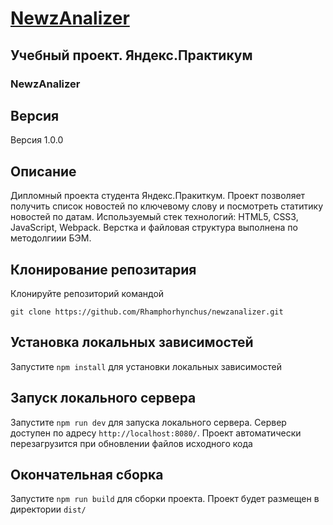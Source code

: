 # [NewzAnalizer](https://rhamphorhynchus.github.io/NewzAnalizer/)
## Учебный проект. Яндекс.Практикум
### NewzAnalizer

## Версия
Версия 1.0.0

## Описание
Дипломный проекта студента Яндекс.Пракиткум. Проект позволяет получить список новостей по ключевому слову и
посмотреть статитику новостей по датам. Используемый стек технологий: HTML5, CSS3, JavaScript, Webpack.
Верстка и файловая структура выполнена по методолгиии БЭМ.

## Клонирование репозитария
Клонируйте репозиторий командой

`git clone https://github.com/Rhamphorhynchus/newzanalizer.git`

## Установка локальных зависимостей
Запустите `npm install` для установки локальных зависимостей

## Запуск локального сервера
Запустите `npm run dev` для запуска локального сервера. Сервер доступен по адресу `http://localhost:8080/`. Проект автоматически перезагрузится при обновлении файлов исходного кода

## Окончательная сборка
Запустите `npm run build` для сборки проекта. Проект будет размещен в директории `dist/`
